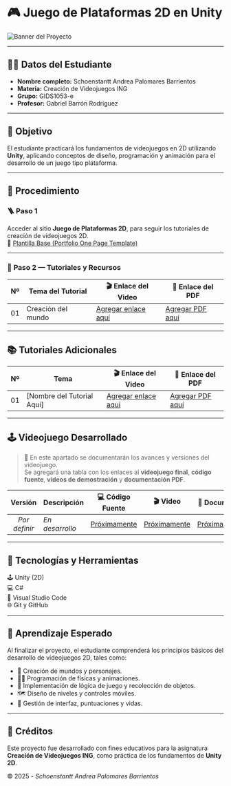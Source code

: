 

# 🎮 **Juego de Plataformas 2D en Unity**
![Banner del Proyecto](https://upload.wikimedia.org/wikipedia/commons/c/c4/Unity_2021.svg)
<!-- Puedes reemplazar esta imagen por un banner personalizado o una captura del juego -->
---

## 👩‍🎓 **Datos del Estudiante**
- **Nombre completo:** Schoenstantt Andrea Palomares Barrientos  
- **Materia:** Creación de Videojuegos ING  
- **Grupo:** GIDS1053-e  
- **Profesor:** Gabriel Barrón Rodríguez  

---

## 🎯 **Objetivo**
El estudiante practicará los fundamentos de videojuegos en 2D utilizando **Unity**, aplicando conceptos de diseño, programación y animación para el desarrollo de un juego tipo plataforma.

---

## 🧭 **Procedimiento**

### 🪜 **Paso 1**
Acceder al sitio **Juego de Plataformas 2D**, para seguir los tutoriales de creación de videojuegos 2D.  
🔗 [Plantilla Base (Portfolio One Page Template)](https://github.com/website-templates/portfolio_one-page-template.git)

---

### 🎥 **Paso 2 — Tutoriales y Recursos**

| Nº | Tema del Tutorial | 🎬 Enlace del Video | 📘 Enlace del PDF |
|:--:|--------------------|--------------------|------------------|
| 01 | Creación del mundo | [Agregar enlace aquí](#) | [Agregar PDF aquí](#) |


---

## 📚 **Tutoriales Adicionales**

| Nº | Tema | 🎬 Enlace del Video | 📘 Enlace del PDF |
|:--:|------|--------------------|------------------|
| 01 | [Nombre del Tutorial Aquí] | [Agregar enlace aquí](#) | [Agregar PDF aquí](#) |


---

## 🕹️ **Videojuego Desarrollado**
> 🔹 En este apartado se documentarán los avances y versiones del videojuego.  
> Se agregará una tabla con los enlaces al **videojuego final**, **código fuente**, **videos de demostración** y **documentación PDF**.

| Versión | Descripción | 💻 Código Fuente | 🎬 Video | 📘 Documento |
|:--------:|--------------|----------------|-----------|--------------|
| _Por definir_ | _En desarrollo_ | [Próximamente](#) | [Próximamente](#) | [Próximamente](#) |

---

## 🧩 **Tecnologías y Herramientas**
🕹️ Unity (2D)  
💻 C#  
🧠 Visual Studio Code  
🌐 Git y GitHub  

---

## 🧠 **Aprendizaje Esperado**
Al finalizar el proyecto, el estudiante comprenderá los principios básicos del desarrollo de videojuegos 2D, tales como:

- 🎨 Creación de mundos y personajes.  
- 🧍‍♂️ Programación de físicas y animaciones.  
- 🍎 Implementación de lógica de juego y recolección de objetos.  
- 🗺️ Diseño de niveles y controles móviles.  
- 🧮 Gestión de interfaz, puntuaciones y vidas.  

---

## 🏁 **Créditos**
Este proyecto fue desarrollado con fines educativos para la asignatura **Creación de Videojuegos ING**, como práctica de los fundamentos de **Unity 2D**.  

© 2025 - *Schoenstantt Andrea Palomares Barrientos*
